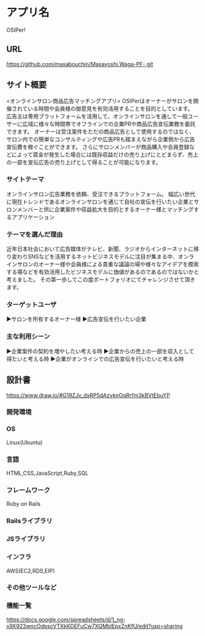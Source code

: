 # アプリ名
OSIPer!  

## URL
https://github.com/masabouchin/Masayoshi.Waga-PF-.git

## サイト概要
<オンラインサロン商品広告マッチングアプリ> 
OSIPerはオーナーがサロンを開催されている時間や会員様の御意見を有効活用することを目的としています。
広告主は専用プラットフォームを活用して、オンラインサロンを通して一般ユーザーに広域に様々な時間帯でオフラインでの企業PRや商品広告宣伝業務を委託できます。 オーナーは受注案件をただの商品広告として使用するのではなく、サロン内での簡単なコンサルティングや広告PRも踏まえながら企業側から広告宣伝費を稼ぐことができます。 さらにサロンメンバーが商品購入や会員登録などによって賃金が発生した場合には既存収益だけの売り上げにとどまらず、売上の一部を宣伝広告の売り上げとして得ることが可能になります。

### サイトテーマ
オンラインサロン広告業務を依頼、受注できるプラットフォーム。 幅広い世代に現在トレンドであるオンラインサロンを通じて自社の宣伝を行いたい企業とサロンメンバーと供に企業案件や収益拡大を目的とするオーナー様とマッチングするアプリケーション

### テーマを選んだ理由
近年日本社会において広告媒体がテレビ、新聞、ラジオからインターネットに移り変わりSNSなどを活用するネットビジネスモデルに注目が集まる中、オンラインサロンのオーナー様や会員様による貴重な議論の場や様々なアイデアを模索する場などを有効活用したビジネスモデルに価値があるのであるのではないかと考えました。
その第一歩してこの度ポートフォリオにてチャレンジさせて頂きます。

### ターゲットユーザ
▶︎サロンを所有するオーナー様
▶︎広告宣伝を行いたい企業

### 主な利用シーン
▶︎企業案件の契約を増やしたい考える時 
▶︎企業からの売上の一部を収入として得たいと考える時
▶︎企業がオンラインでの広告宣伝を行いたいと考える時
## 設計書
https://www.draw.io/#G19ZJv_dxRP5dAzvknOqRrfm3kBVtEbuYP

### 開発環境
### OS
Linux(Ubuntu)

### 言語
HTML,CSS,JavaScript,Ruby,SQL

### フレームワーク
Ruby on Rails

### Railsライブラリ

### JSライブラリ

### インフラ
AWS(EC2,RDS,EIP)

### その他ツールなど

### 機能一覧
https://docs.google.com/spreadsheets/d/1_ng-x9X923wncOdpscVTXkKDEFuCw7XQMblEpxZnKfU/edit?usp=sharing